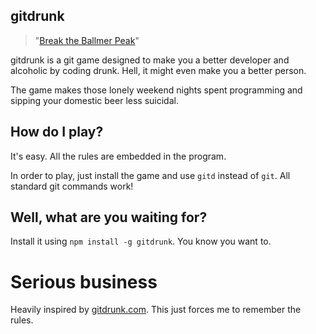 ## gitdrunk
> "[Break the Ballmer Peak](https://xkcd.com/323/)"

gitdrunk is a git game designed to make you a better developer and alcoholic by coding drunk. Hell, it might even make you a better person.

The game makes those lonely weekend nights spent programming and sipping your domestic beer less suicidal.

## How do I play?
It's easy. All the rules are embedded in the program.

In order to play, just install the game and use ``gitd`` instead of ``git``. All standard git commands work!

## Well, what are you waiting for?
Install it using ``npm install -g gitdrunk``. You know you want to.

# Serious business
Heavily inspired by [gitdrunk.com](http://gitdrunk.com). This just forces me to remember the rules.
